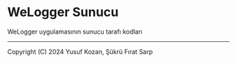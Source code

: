 # WeLogger Sunucu
WeLogger uygulamasının sunucu tarafı kodları

---
Copyright (C) 2024 Yusuf Kozan, Şükrü Fırat Sarp